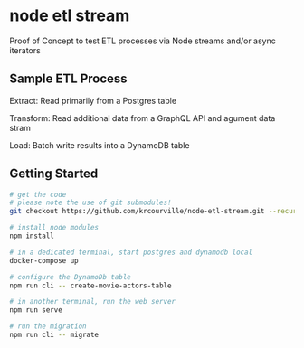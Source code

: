 # node etl stream

Proof of Concept to test ETL processes via Node streams and/or
async iterators

## Sample ETL Process

Extract:
    Read primarily from a Postgres table

Transform:
    Read additional data from a GraphQL API and agument data stram

Load:
    Batch write results into a DynamoDB table

## Getting Started

```bash
# get the code
# please note the use of git submodules!
git checkout https://github.com/krcourville/node-etl-stream.git --recurse-submodules

# install node modules
npm install

# in a dedicated terminal, start postgres and dynamodb local
docker-compose up

# configure the DynamoDb table
npm run cli -- create-movie-actors-table

# in another terminal, run the web server
npm run serve

# run the migration
npm run cli -- migrate

```
